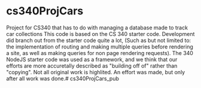 # cs340ProjCars
Project for CS340 that has to do with managing a database made to track car collections
This code is based on the CS 340 starter code. Development did branch out from the starter code quite a lot, (Such as but not limited to: the implementation of routing and making multiple queries before rendering a site, as well as making queries for non page rendering requests). The 340 NodeJS starter code was used as a framework, and we think that our efforts are more accuretally described as "building off of" rather than "copying".
Not all original work is highlited. An effort was made, but only after all work was done.# cs340ProjCars_pub
